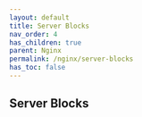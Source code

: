 ```yaml
---
layout: default    
title: Server Blocks
nav_order: 4
has_children: true
parent: Nginx
permalink: /nginx/server-blocks
has_toc: false
---
```


## Server Blocks 